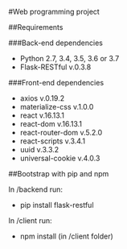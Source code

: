 #Web programming project

##Requirements

###Back-end dependencies

- Python 2.7, 3.4, 3.5, 3.6 or 3.7
- Flask-RESTful	v.0.3.8

###Front-end dependencies

- axios v.0.19.2
- materialize-css v.1.0.0
- react v.16.13.1
- react-dom v.16.13.1
- react-router-dom v.5.2.0
- react-scripts v.3.4.1
- uuid v.3.3.2
- universal-cookie v.4.0.3

##Bootstrap with pip and npm

In /backend run:
- pip install flask-restful

In /client run: 
- npm install (in /client folder)